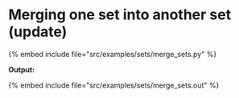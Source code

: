 # Merging one set into another set (update)

{% embed include file="src/examples/sets/merge_sets.py" %}

**Output:**

{% embed include file="src/examples/sets/merge_sets.out" %}



